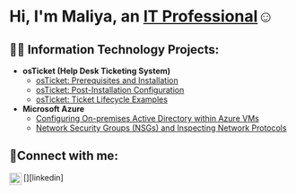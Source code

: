 <h1>Hi, I'm Maliya, an <a href="https://linkedin.com">IT Professional</a>☺</h1>

<h2>👨‍💻 Information Technology Projects:</h2>

- <b>osTicket (Help Desk Ticketing System)</b>
  - [osTicket: Prerequisites and Installation](https://github.com/MGrin22/osticket-prereqs)
  - [osTicket: Post-Installation Configuration](https://github.com/MGrin22/post-install-config)
  - [osTicket: Ticket Lifecycle Examples](https://github.com/MGrin22/ticket-lifecycle)
- <b>Microsoft Azure</b>
  - [Configuring On-premises Active Directory within Azure VMs](https://github.com/MGrin22/configure-ad)
  - [Network Security Groups (NSGs) and Inspecting Network Protocols](https://github.com/MGrin22/azure-network-protocols)

<h2>🤳Connect with me:</h2>
[<img align="left" alt="Josh | LinkedIn" width="22px" src="https://cdn.jsdelivr.net/npm/simple-icons@v3/icons/linkedin.svg" />][linkedin]


[linkedin]: https://linkedin.com/in/Josh
